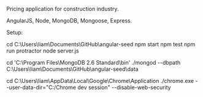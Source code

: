 Pricing application for construction industry.

AngularJS, Node, MongoDB, Mongoose, Express.

Setup:

cd C:\Users\liam\Documents\GitHub\angular-seed
npm start
npm test
npm run protractor
node server.js

cd 'C:\Program Files\MongoDB 2.6 Standard\bin'
./mongod --dbpath C:\Users\liam\Documents\GitHub\angular-seed\data

cd C:\Users\liam\AppData\Local\Google\Chrome\Application
./chrome.exe --user-data-dir="C:/Chrome dev session" --disable-web-security